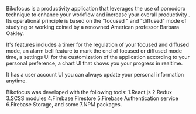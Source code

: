 
Bikofocus is a productivity application that leverages the use of pomodoro technique to enhance your workflow and increase your overall productivity . 
Its operational principle is based on the "focused " and  "diffused" mode of studying or working coined by a renowned American professor Barbara Oakley. 

It's features includes a timer for the regulation of your focused and diffused mode, an alarm bell feature to mark  the end of focused or diffused mode time, a settings UI for the customization of the application according to your personal preference, a chart UI that shows you your progress  in realtime.

It has a user account UI you can always update your personal information anytime.

Bikofocus was developed with the following tools:
1.React.js
2.Redux
3.SCSS modules
4.Firebase Firestore
5.Firebase Authentication service
6.Firebase Storage, and some
7.NPM packages.



